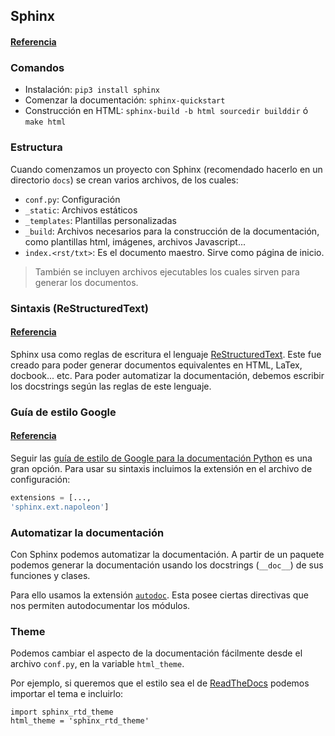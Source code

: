 ## Sphinx
#### [Referencia](http://www.sphinx-doc.org/en/stable/contents.html)

### Comandos
- Instalación: `pip3 install sphinx`
- Comenzar la documentación: `sphinx-quickstart`
- Construcción en HTML: `sphinx-build -b html sourcedir builddir` ó `make html`

### Estructura
Cuando comenzamos un proyecto con Sphinx (recomendado hacerlo en un directorio `docs`) se crean varios archivos, de los cuales:
- `conf.py`: Configuración
- `_static`: Archivos estáticos
- `_templates`: Plantillas personalizadas
- `_build`: Archivos necesarios para la construcción de la documentación, como plantillas html, imágenes, archivos Javascript...
- `index.<rst/txt>`: Es el documento maestro. Sirve como página de inicio.

>También se incluyen archivos ejecutables los cuales sirven para generar los documentos.

### Sintaxis (ReStructuredText)
#### [Referencia](http://docutils.sourceforge.net/docs/ref/rst/restructuredtext.html)

Sphinx usa como reglas de escritura el lenguaje [ReStructuredText](https://es.wikipedia.org/wiki/ReStructuredText). Este fue creado para poder generar documentos equivalentes en HTML, LaTex, docbook... etc. Para poder automatizar la documentación, debemos escribir los docstrings según las reglas de este lenguaje.


### Guía de estilo Google
#### [Referencia](http://sphinxcontrib-napoleon.readthedocs.io/en/latest/index.html)

Seguir las [guía de estilo de Google para la documentación Python](http://sphinxcontrib-napoleon.readthedocs.io/en/latest/example_google.html) es una gran opción. Para usar su sintaxis incluimos la extensión en el archivo de configuración:
```python
extensions = [...,
'sphinx.ext.napoleon']
```


### Automatizar la documentación
Con Sphinx podemos automatizar la documentación. A partir de un paquete podemos generar la documentación usando los docstrings (`__doc__`) de sus funciones y clases.

Para ello usamos la extensión [`autodoc`](http://www.sphinx-doc.org/es/stable/ext/autodoc.html). Esta posee ciertas directivas que nos permiten autodocumentar los módulos.

### Theme
Podemos cambiar el aspecto de la documentación fácilmente desde el archivo `conf.py`, en la variable `html_theme`.

Por ejemplo, si queremos que el estilo sea el de [ReadTheDocs](https://readthedocs.org/) podemos importar el tema e incluirlo:
```
import sphinx_rtd_theme
html_theme = 'sphinx_rtd_theme'
```
